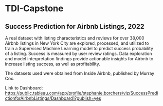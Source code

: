 # TDI-Capstone
## Success Prediction for Airbnb Listings, 2022

A real dataset with listing characteristics and reviews for over 38,000 Airbnb listings in New York City are explored, processed, and utilized to train a Supervised Machine Learning model to predict success probability of a listing. Success is measured by user review ratings. Data exploration and model interpretation findings provide actionable insights for Airbnb to increase listing success, as well as profitability.

The datasets used were obtained from Inside Airbnb, published by Murray Cox.

Link to Dashboard:
https://public.tableau.com/app/profile/stephanie.borchers/viz/SuccessPredictionforAirbnbListings/Dashboard1?publish=yes
